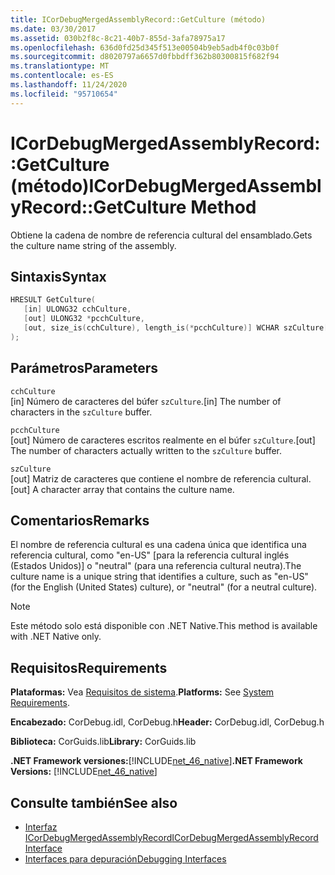```yaml
---
title: ICorDebugMergedAssemblyRecord::GetCulture (método)
ms.date: 03/30/2017
ms.assetid: 030b2f8c-8c21-40b7-855d-3afa78975a17
ms.openlocfilehash: 636d0fd25d345f513e00504b9eb5adb4f0c03b0f
ms.sourcegitcommit: d8020797a6657d0fbbdff362b80300815f682f94
ms.translationtype: MT
ms.contentlocale: es-ES
ms.lasthandoff: 11/24/2020
ms.locfileid: "95710654"
---
```

# <a name="icordebugmergedassemblyrecordgetculture-method"></a><span data-ttu-id="cc6dc-102">ICorDebugMergedAssemblyRecord::GetCulture (método)</span><span class="sxs-lookup"><span data-stu-id="cc6dc-102">ICorDebugMergedAssemblyRecord::GetCulture Method</span></span>

<span data-ttu-id="cc6dc-103">Obtiene la cadena de nombre de referencia cultural del ensamblado.</span><span class="sxs-lookup"><span data-stu-id="cc6dc-103">Gets the culture name string of the assembly.</span></span>  
  
## <a name="syntax"></a><span data-ttu-id="cc6dc-104">Sintaxis</span><span class="sxs-lookup"><span data-stu-id="cc6dc-104">Syntax</span></span>  
  
```cpp  
HRESULT GetCulture(  
   [in] ULONG32 cchCulture,
   [out] ULONG32 *pcchCulture,
   [out, size_is(cchCulture), length_is(*pcchCulture)] WCHAR szCulture[]  
);  
```  
  
## <a name="parameters"></a><span data-ttu-id="cc6dc-105">Parámetros</span><span class="sxs-lookup"><span data-stu-id="cc6dc-105">Parameters</span></span>  

 `cchCulture`  
 <span data-ttu-id="cc6dc-106">[in] Número de caracteres del búfer `szCulture`.</span><span class="sxs-lookup"><span data-stu-id="cc6dc-106">[in] The number of characters in the `szCulture` buffer.</span></span>  
  
 `pcchCulture`  
 <span data-ttu-id="cc6dc-107">[out] Número de caracteres escritos realmente en el búfer `szCulture`.</span><span class="sxs-lookup"><span data-stu-id="cc6dc-107">[out] The number of characters actually written to the `szCulture` buffer.</span></span>  
  
 `szCulture`  
 <span data-ttu-id="cc6dc-108">[out] Matriz de caracteres que contiene el nombre de referencia cultural.</span><span class="sxs-lookup"><span data-stu-id="cc6dc-108">[out] A character array that contains the culture name.</span></span>  
  
## <a name="remarks"></a><span data-ttu-id="cc6dc-109">Comentarios</span><span class="sxs-lookup"><span data-stu-id="cc6dc-109">Remarks</span></span>  

 <span data-ttu-id="cc6dc-110">El nombre de referencia cultural es una cadena única que identifica una referencia cultural, como "en-US" [para la referencia cultural inglés (Estados Unidos)] o "neutral" (para una referencia cultural neutra).</span><span class="sxs-lookup"><span data-stu-id="cc6dc-110">The culture name is a unique string that identifies a culture, such as "en-US" (for the English (United States) culture), or "neutral" (for a neutral culture).</span></span>  
  
> [!NOTE]
> <span data-ttu-id="cc6dc-111">Este método solo está disponible con .NET Native.</span><span class="sxs-lookup"><span data-stu-id="cc6dc-111">This method is available with .NET Native only.</span></span>  
  
## <a name="requirements"></a><span data-ttu-id="cc6dc-112">Requisitos</span><span class="sxs-lookup"><span data-stu-id="cc6dc-112">Requirements</span></span>  

 <span data-ttu-id="cc6dc-113">**Plataformas:** Vea [Requisitos de sistema](../../get-started/system-requirements.md).</span><span class="sxs-lookup"><span data-stu-id="cc6dc-113">**Platforms:** See [System Requirements](../../get-started/system-requirements.md).</span></span>  
  
 <span data-ttu-id="cc6dc-114">**Encabezado:** CorDebug.idl, CorDebug.h</span><span class="sxs-lookup"><span data-stu-id="cc6dc-114">**Header:** CorDebug.idl, CorDebug.h</span></span>  
  
 <span data-ttu-id="cc6dc-115">**Biblioteca:** CorGuids.lib</span><span class="sxs-lookup"><span data-stu-id="cc6dc-115">**Library:** CorGuids.lib</span></span>  
  
 <span data-ttu-id="cc6dc-116">**.NET Framework versiones:**[!INCLUDE[net_46_native](../../../../includes/net-46-native-md.md)]</span><span class="sxs-lookup"><span data-stu-id="cc6dc-116">**.NET Framework Versions:** [!INCLUDE[net_46_native](../../../../includes/net-46-native-md.md)]</span></span>  
  
## <a name="see-also"></a><span data-ttu-id="cc6dc-117">Consulte también</span><span class="sxs-lookup"><span data-stu-id="cc6dc-117">See also</span></span>

- [<span data-ttu-id="cc6dc-118">Interfaz ICorDebugMergedAssemblyRecord</span><span class="sxs-lookup"><span data-stu-id="cc6dc-118">ICorDebugMergedAssemblyRecord Interface</span></span>](icordebugmergedassemblyrecord-interface.md)
- [<span data-ttu-id="cc6dc-119">Interfaces para depuración</span><span class="sxs-lookup"><span data-stu-id="cc6dc-119">Debugging Interfaces</span></span>](debugging-interfaces.md)
